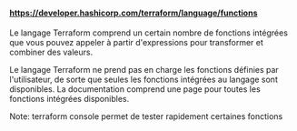 #### https://developer.hashicorp.com/terraform/language/functions

Le langage Terraform comprend un certain nombre de fonctions intégrées que vous pouvez appeler à partir d'expressions pour transformer et combiner des valeurs.

Le langage Terraform ne prend pas en charge les fonctions définies par l'utilisateur, de sorte que seules les fonctions intégrées au langage sont disponibles. La documentation comprend une page pour toutes les fonctions intégrées disponibles.

Note: terraform console permet de tester rapidement certaines fonctions